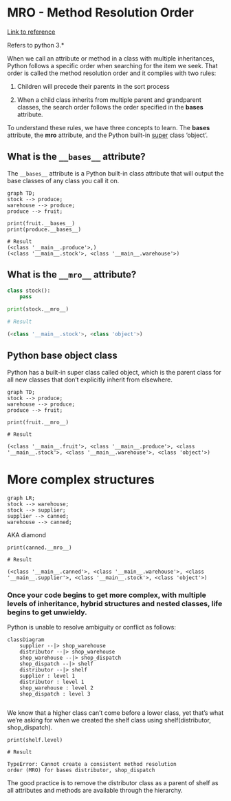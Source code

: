 # MRO - Method Resolution Order 

[Link to reference]( https://blog.finxter.com/mro-data-abstraction-in-python/)

Refers to python 3.*

When we call an attribute or method in a class with multiple inheritances, Python follows a specific order when searching for the item we seek. That order is called the method resolution order and it complies with two rules:
1. Children will precede their parents in the sort process

2. When a child class inherits from multiple parent and grandparent classes, the search order follows the order specified in the __bases__ attribute.

To understand these rules, we have three concepts to learn. The __bases__ attribute, the __mro__ attribute, and the Python built-in [super](https://blog.finxter.com/python-super-function/) class ‘object’.

## What is the `__bases__` attribute?

The `__bases__` attribute is a Python built-in class attribute that will output the base classes of any class you call it on.

```mermaid
graph TD;   
stock --> produce;
warehouse --> produce;
produce --> fruit;
```

```
print(fruit.__bases__)
print(produce.__bases__)

# Result
(<class '__main__.produce'>,)
(<class '__main__.stock'>, <class '__main__.warehouse'>)
```

## What is the `__mro__` attribute?

```python
class stock():
    pass

print(stock.__mro__)

# Result

(<class '__main__.stock'>, <class 'object'>)
```

## Python base object class

Python has a built-in super class called object, which is the parent class for all new classes that don’t explicitly inherit from elsewhere.

```mermaid
graph TD;   
stock --> produce;
warehouse --> produce;
produce --> fruit;
```

```
print(fruit.__mro__)

# Result

(<class '__main__.fruit'>, <class '__main__.produce'>, <class '__main__.stock'>, <class '__main__.warehouse'>, <class 'object'>)
```

# More complex structures

```mermaid
graph LR;   
stock --> warehouse;
stock --> supplier;
supplier --> canned;
warehouse --> canned;
```    

AKA diamond 

```
print(canned.__mro__)

# Result

(<class '__main__.canned'>, <class '__main__.warehouse'>, <class '__main__.supplier'>, <class '__main__.stock'>, <class 'object'>)
```

### Once your code begins to get more complex, with multiple levels of inheritance, hybrid structures and nested classes, life begins to get unwieldy.

Python is unable to resolve ambiguity or conflict as follows:

``` mermaid
classDiagram
    supplier --|> shop_warehouse
    distributor --|> shop_warehouse
    shop_warehouse --|> shop_dispatch
    shop_dispatch --|> shelf
    distributor --|> shelf
    supplier : level 1
    distributor : level 1
    shop_warehouse : level 2
    shop_dispatch : level 3


```

We know that a higher class can’t come before a lower class, yet that’s what we’re asking for when we created the shelf class using shelf(distributor, shop_dispatch).

```
print(shelf.level)

# Result

TypeError: Cannot create a consistent method resolution
order (MRO) for bases distributor, shop_dispatch
```

The good practice is to remove the distributor class as a parent of shelf as all attributes and methods are available through the hierarchy. 
